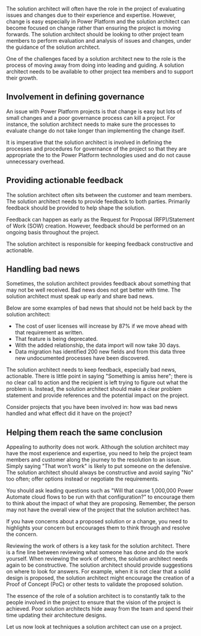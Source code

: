 The solution architect will often have the role in the project of evaluating issues and changes due to their experience and expertise. However, change is easy especially in Power Platform and the solution architect can become focused on change rather than ensuring the project is moving forwards. The solution architect should be looking to other project team members to perform evaluation and analysis of issues and changes, under the guidance of the solution architect.

One of the challenges faced by a solution architect new to the role is the process of moving away from doing  into leading and guiding. A solution architect needs to be available to other project tea members and to support their growth.

## Involvement in defining governance

An issue with Power Platform projects is that change is easy but lots of small changes and a poor governance process can kill a project. For instance, the solution architect needs to make sure the processes to evaluate change do not take longer than implementing the change itself.

It is imperative that the solution architect is involved in defining the processes and procedures for governance of the project so that they are appropriate the to the Power Platform technologies used and do not cause unnecessary overhead.

## Providing actionable feedback

The solution architect often sits between the customer and team members. The solution architect needs to provide feedback to both parties. Primarily feedback should be provided to help shape the solution.

Feedback can happen as early as the Request for Proposal (RFP)/Statement of Work (SOW) creation. However, feedback should be performed on an ongoing basis throughout the project.

The solution architect is responsible for keeping feedback constructive and actionable.

## Handling bad news

Sometimes, the solution architect provides feedback about something that may not be well received. Bad news does not get better with time. The solution architect must speak up early and share bad news.

Below are some examples of bad news that should not be held back by the solution architect:

- The cost of user licenses will increase by 87% if we move ahead with that requirement as written.
- That feature is being deprecated.
- With the added relationship, the data import will now take 30 days.
- Data migration has identified 200 new fields and from this data three new undocumented processes have been discovered.

The solution architect needs to keep feedback, especially bad news, actionable. There is little point in saying "Something is amiss here"; there is no clear call to action and the recipient is left trying to figure out what the problem is. Instead, the solution architect should make a clear problem statement and provide references and the potential impact on the project.

Consider projects that you have been involved in: how was bad news handled and what effect did it have on the project?

## Helping them reach the same conclusion

Appealing to authority does not work. Although the solution architect may have the most experience and expertise, you need to help the project team members and customer along the journey to the resolution to an issue. Simply saying "That won’t work" is likely to put someone on the defensive. The solution architect should always be constructive and avoid saying "No" too often; offer options instead or negotiate the requirements.

You should ask leading questions such as "Will that cause 1,000,000 Power Automate cloud flows to be run with that configuration?" to encourage them to think about the impact of what they are proposing. Remember, the person may not have the overall view of the project that the solution architect has.

If you have concerns about a proposed solution or a change, you need to highlights your concern but encourages them to think through and resolve the concern.

Reviewing the work of others is a key task for the solution architect. There is a fine line between reviewing what someone has done and do the work yourself. When reviewing the work of others, the solution architect needs again to be constructive. The solution architect should provide suggestions on where to look for answers. For example, when it is not clear that a solid design is proposed, the solution architect might encourage the creation of a Proof of Concept (PoC) or other tests to validate the proposed solution.

The essence of the role of a solution architect is to constantly talk to the people involved in the project to ensure that the vision of the project is achieved. Poor solution architects hide away from the team and spend their time updating their architecture designs.

Let us now look at techniques a solution architect can use on a project.
